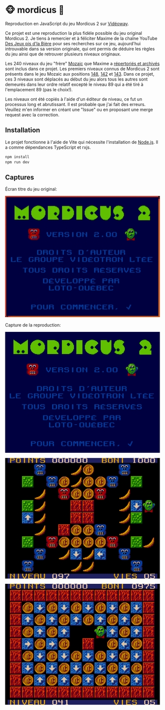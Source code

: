 # 🐵 mordicus 🍌

Reproduction en JavaScript du jeu Mordicus 2 sur [Vidéoway](<https://lostmediawiki.com/Videoway_(lost_Canadian_cable-box_games;_1990-2006)>).

Ce projet est une reproduction la plus fidèle possible du jeu original Mordicus 2.
Je tiens à remercier et à féliciter Maxime de la chaîne YouTube [Des Jeux pis d'la Bière](https://youtube.com/@jeuxbiere?feature=shared) pour ses recherches sur ce jeu, aujourd'hui introuvable dans sa version originale, qui ont permis de déduire les règles du jeu ainsi que de retrouver plusieurs niveaux originaux.

Les 240 niveaux du jeu "frère" [Mozaic](https://youtu.be/YygmFM3qP8w?feature=shared) que Maxime a [répertoriés et archivés](https://archive.org/details/mozaic-240-levels/001.png) sont inclus dans ce projet. Les premiers niveaux connus de Mordicus 2 sont présents dans le jeu Mozaic aux positions [148](https://archive.org/details/mozaic-240-levels/148.png), [142](https://archive.org/details/mozaic-240-levels/142.png) et [143](https://archive.org/details/mozaic-240-levels/143.png). Dans ce projet, ces 3 niveaux sont déplacés au début du jeu alors tous les autres sont demeurés dans leur ordre relatif excepté le niveau 89 qui a été tiré à l'emplacement 89 (pas le choix!).

Les niveaux ont été copiés à l'aide d'un éditeur de niveau, ce fut un processus long et abrutissant. Il est probable que j'ai fait des erreurs. Veuillez m'en informer en créant une "Issue" ou en proposant une merge request avec la correction.

## Installation

Le projet fonctionne à l'aide de Vite qui nécessite l'installation de [Node.js](https://nodejs.org/). Il a comme dépendances TypeScript et rxjs.

```sh
npm install
npm run dev
```

## Captures

Écran titre du jeu original:

<p align="center"><img src="captures/original/titre.png" alt="écran titre original"></img></p>

Capture de la reproduction:

<p align="center"><img src="captures/reproduction/titre.png" alt="écran titre reproduit"></img></p>

<p align="center"><img src="captures/reproduction/097.png" alt="niveau 97"></img></p>

<p align="center"><img src="captures/reproduction/041.png" alt="niveau 41"></img></p>
